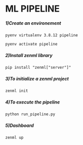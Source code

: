 # **ML PIPELINE**

##### 1)Create an environement 


```
pyenv virtualenv 3.8.12 pipeline
```

```
pyenv activate pipeline
```

##### 2)Install zenml library 

```
pip install "zenml["server"]"
```

##### 3)To initialize a zenml project

```
zenml init
```

##### 4)To execute the pipeline 

```
python run_pipeline.py

```

##### 5)Dashboard
```
zenml up
```